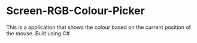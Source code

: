 # Screen-RGB-Colour-Picker
This is a application that shows the colour based on the current position of the mouse. Built using C#
